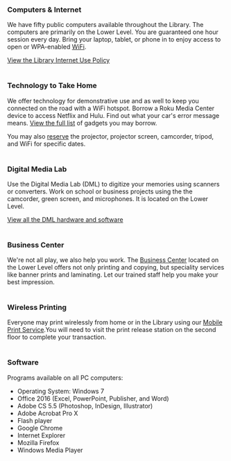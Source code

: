 <div class="row margin-bottom-10">
<div class="col-md-4">

### Computers & Internet

We have fifty public computers available throughout the Library. The computers are primarily on the Lower Level. You are guaranteed one hour session every day. Bring your laptop, tablet, or phone in to enjoy access to open or WPA-enabled [WiFi](/wifi "WiFi").

[View the Library Internet Use Policy](/internet-use "Library Internet Use Policy")
<br />
<br />

### Technology to Take Home

We offer technology for demonstrative use and as well to keep you connected on the road with a WiFi hotspot. Borrow a Roku Media Center device to access Netflix and Hulu. Find out what your car's error message means. [View the full list](/catalog/search/keyword?search=%2A&formats=equipment "View list of gadgets") of gadgets you may borrow. 

You may also [reserve](/reserve-tech "Reserve") the projector, projector screen, camcorder, tripod, and WiFi for specific dates.
<br />
<br />

</div>

<div class="col-md-4">

### Digital Media Lab
Use the Digital Media Lab (DML) to digitize your memories using scanners or converters. Work on school or business projects using the the camcorder, green screen, and microphones. It is located on the Lower Level.

[View all the DML hardware and software](/dml "Digital Media Lab")
<br />
<br />

### Business Center
We're not all play, we also help you work. The [Business Center](/business-center "Business Center") located on the Lower Level offers not only printing and copying, but speciality services like banner prints and laminating. Let our trained staff help you make your best impression.
<br/>
<br/>

### Wireless Printing
Everyone may print wirelessly from home or in the Library using our [Mobile Print Service](https://dar.to/2gAeFAH "Mobile Print Service").You will need to visit the print release station on the second floor to complete your transaction. 
<br />
<br />

</div>
 
<div class="col-md-4">

### Software 
Programs available on all PC computers:

* Operating System: Windows 7
* Office 2016 (Excel, PowerPoint, Publisher, and Word)
* Adobe CS 5.5 (Photoshop, InDesign, Illustrator)
* Adobe Acrobat Pro X
* Flash player
* Google Chrome
* Internet Explorer
* Mozilla Firefox
* Windows Media Player

</div>
</div>